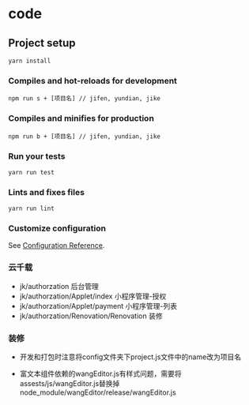 # code

## Project setup

```
yarn install
```

### Compiles and hot-reloads for development

```
npm run s + [项目名] // jifen, yundian, jike
```

### Compiles and minifies for production

```
npm run b + [项目名] // jifen, yundian, jike
```

### Run your tests

```
yarn run test
```

### Lints and fixes files

```
yarn run lint
```

### Customize configuration

See [Configuration Reference](https://cli.vuejs.org/config/).



### 云千载

- jk/authorzation 后台管理
- jk/authorzation/Applet/index 小程序管理-授权
- jk/authorzation/Applet/payment 小程序管理-列表
- jk/authorzation/Renovation/Renovation 装修


### 装修

- 开发和打包时注意将config文件夹下project.js文件中的name改为项目名

- 富文本组件依赖的wangEditor.js有样式问题，需要将assests/js/wangEditor.js替换掉node_module/wangEditor/release/wangEditor.js